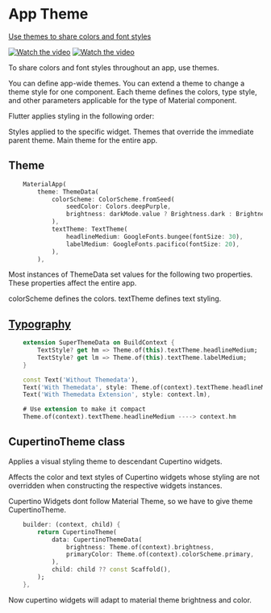 # App Theme

[Use themes to share colors and font styles](https://docs.flutter.dev/cookbook/design/themes)

[![Watch the video](https://img.youtube.com/vi/oTvQDJOBXmM/maxresdefault.jpg)](https://youtu.be/oTvQDJOBXmM)
[![Watch the video](https://img.youtube.com/vi/sA5MRFFUuOU/maxresdefault.jpg)](https://youtu.be/sA5MRFFUuOU)

To share colors and font styles throughout an app, use themes.

You can define app-wide themes. You can extend a theme to change a theme style for one component. Each theme defines the colors, type style, and other parameters applicable for the type of Material component.

Flutter applies styling in the following order:

Styles applied to the specific widget.
Themes that override the immediate parent theme.
Main theme for the entire app.

## Theme

```dart
    MaterialApp(
        theme: ThemeData(
            colorScheme: ColorScheme.fromSeed(
                seedColor: Colors.deepPurple,
                brightness: darkMode.value ? Brightness.dark : Brightness.light,
            ),
            textTheme: TextTheme(
                headlineMedium: GoogleFonts.bungee(fontSize: 30),
                labelMedium: GoogleFonts.pacifico(fontSize: 20),
            ),
        ),
```

Most instances of ThemeData set values for the following two properties. These properties affect the entire app.

colorScheme defines the colors.
textTheme defines text styling.

## [Typography](https://docs.flutter.dev/ui/design/text/typography)

```dart
    extension SuperThemeData on BuildContext {
        TextStyle? get hm => Theme.of(this).textTheme.headlineMedium;
        TextStyle? get lm => Theme.of(this).textTheme.labelMedium;
    }

    const Text('Without Themedata'),
    Text('With Themedata', style: Theme.of(context).textTheme.headlineMedium),
    Text('With Themedata Extension', style: context.lm),

    # Use extension to make it compact 
    Theme.of(context).textTheme.headlineMedium ----> context.hm
```

## CupertinoTheme class

Applies a visual styling theme to descendant Cupertino widgets.

Affects the color and text styles of Cupertino widgets whose styling are not overridden when constructing the respective widgets instances.

Cupertino Widgets dont follow Material Theme, so we have to give theme CupertinoTheme.

```dart
    builder: (context, child) {
        return CupertinoTheme(
            data: CupertinoThemeData(
                brightness: Theme.of(context).brightness,
                primaryColor: Theme.of(context).colorScheme.primary,
            ),
            child: child ?? const Scaffold(),
        );
    },
```

Now cupertino widgets will adapt to material theme brightness and color.
